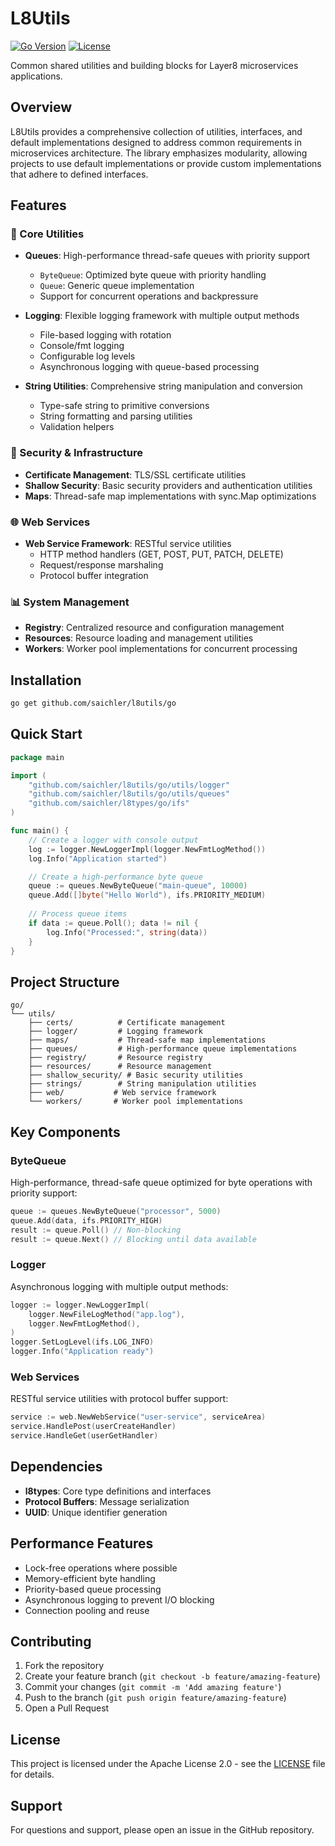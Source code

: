 # L8Utils

[![Go Version](https://img.shields.io/badge/Go-1.23.8-blue.svg)](https://golang.org)
[![License](https://img.shields.io/badge/License-Apache%202.0-blue.svg)](LICENSE)

Common shared utilities and building blocks for Layer8 microservices applications.

## Overview

L8Utils provides a comprehensive collection of utilities, interfaces, and default implementations designed to address common requirements in microservices architecture. The library emphasizes modularity, allowing projects to use default implementations or provide custom implementations that adhere to defined interfaces.

## Features

### 🚀 Core Utilities

- **Queues**: High-performance thread-safe queues with priority support
  - `ByteQueue`: Optimized byte queue with priority handling
  - `Queue`: Generic queue implementation
  - Support for concurrent operations and backpressure

- **Logging**: Flexible logging framework with multiple output methods
  - File-based logging with rotation
  - Console/fmt logging
  - Configurable log levels
  - Asynchronous logging with queue-based processing

- **String Utilities**: Comprehensive string manipulation and conversion
  - Type-safe string to primitive conversions
  - String formatting and parsing utilities
  - Validation helpers

### 🔐 Security & Infrastructure

- **Certificate Management**: TLS/SSL certificate utilities
- **Shallow Security**: Basic security providers and authentication utilities
- **Maps**: Thread-safe map implementations with sync.Map optimizations

### 🌐 Web Services

- **Web Service Framework**: RESTful service utilities
  - HTTP method handlers (GET, POST, PUT, PATCH, DELETE)
  - Request/response marshaling
  - Protocol buffer integration

### 📊 System Management

- **Registry**: Centralized resource and configuration management
- **Resources**: Resource loading and management utilities
- **Workers**: Worker pool implementations for concurrent processing

## Installation

```bash
go get github.com/saichler/l8utils/go
```

## Quick Start

```go
package main

import (
    "github.com/saichler/l8utils/go/utils/logger"
    "github.com/saichler/l8utils/go/utils/queues"
    "github.com/saichler/l8types/go/ifs"
)

func main() {
    // Create a logger with console output
    log := logger.NewLoggerImpl(logger.NewFmtLogMethod())
    log.Info("Application started")

    // Create a high-performance byte queue
    queue := queues.NewByteQueue("main-queue", 10000)
    queue.Add([]byte("Hello World"), ifs.PRIORITY_MEDIUM)
    
    // Process queue items
    if data := queue.Poll(); data != nil {
        log.Info("Processed:", string(data))
    }
}
```

## Project Structure

```
go/
└── utils/
    ├── certs/          # Certificate management
    ├── logger/         # Logging framework
    ├── maps/           # Thread-safe map implementations
    ├── queues/         # High-performance queue implementations
    ├── registry/       # Resource registry
    ├── resources/      # Resource management
    ├── shallow_security/ # Basic security utilities
    ├── strings/        # String manipulation utilities
    ├── web/           # Web service framework
    └── workers/       # Worker pool implementations
```

## Key Components

### ByteQueue
High-performance, thread-safe queue optimized for byte operations with priority support:

```go
queue := queues.NewByteQueue("processor", 5000)
queue.Add(data, ifs.PRIORITY_HIGH)
result := queue.Poll() // Non-blocking
result := queue.Next() // Blocking until data available
```

### Logger
Asynchronous logging with multiple output methods:

```go
logger := logger.NewLoggerImpl(
    logger.NewFileLogMethod("app.log"),
    logger.NewFmtLogMethod(),
)
logger.SetLogLevel(ifs.LOG_INFO)
logger.Info("Application ready")
```

### Web Services
RESTful service utilities with protocol buffer support:

```go
service := web.NewWebService("user-service", serviceArea)
service.HandlePost(userCreateHandler)
service.HandleGet(userGetHandler)
```

## Dependencies

- **l8types**: Core type definitions and interfaces
- **Protocol Buffers**: Message serialization
- **UUID**: Unique identifier generation

## Performance Features

- Lock-free operations where possible
- Memory-efficient byte handling
- Priority-based queue processing
- Asynchronous logging to prevent I/O blocking
- Connection pooling and reuse

## Contributing

1. Fork the repository
2. Create your feature branch (`git checkout -b feature/amazing-feature`)
3. Commit your changes (`git commit -m 'Add amazing feature'`)
4. Push to the branch (`git push origin feature/amazing-feature`)
5. Open a Pull Request

## License

This project is licensed under the Apache License 2.0 - see the [LICENSE](LICENSE) file for details.

## Support

For questions and support, please open an issue in the GitHub repository.
